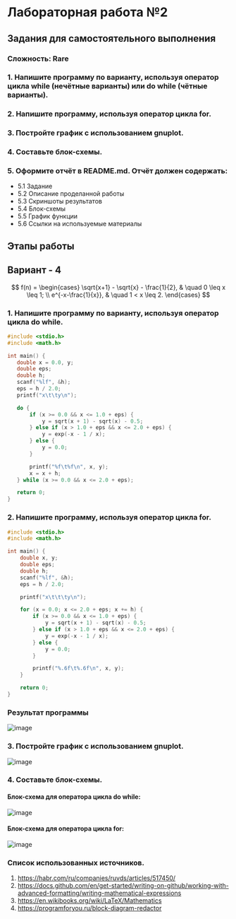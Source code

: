 # Лабораторная работа №2
## Задания для самостоятельного выполнения
### Сложность:     Rare
### 1. Напишите программу по варианту, используя оператор цикла while (нечётные варианты) или do while (чётные варианты).
### 2. Напишите программу, используя оператор цикла for.
### 3. Постройте график с использованием gnuplot.
### 4. Составьте блок-схемы.
### 5. Оформите отчёт в README.md. Отчёт должен содержать:
* 5.1 Задание
* 5.2 Описание проделанной работы
* 5.3 Скриншоты результатов
* 5.4 Блок-схемы
* 5.5 График функции
* 5.6 Ссылки на используемые материалы

## Этапы работы
 ## Вариант - 4
 
$$ f(n) =
 \begin{cases}
 \sqrt{x+1} - \sqrt{x} - \frac{1}{2}, & \quad 0 \leq x \leq 1; \\
e^{-x-\frac{1}{x}}, & \quad 1 < x \leq 2.
\end{cases}
$$

 ### 1. Напишите программу по варианту, используя оператор цикла do while.
 ```c
#include <stdio.h>
#include <math.h>

int main() {
    double x = 0.0, y;
    double eps;
    double h;
    scanf("%lf", &h);
    eps = h / 2.0;
    printf("x\t\ty\n");

    do {
        if (x >= 0.0 && x <= 1.0 + eps) {
            y = sqrt(x + 1) - sqrt(x) - 0.5;
        } else if (x > 1.0 + eps && x <= 2.0 + eps) {
            y = exp(-x - 1 / x);
        } else {
            y = 0.0;
        }

        printf("%f\t%f\n", x, y);
        x = x + h;
    } while (x >= 0.0 && x <= 2.0 + eps);

    return 0;
}
 ```
 ### 2. Напишите программу, используя оператор цикла for.
```c
#include <stdio.h>
#include <math.h>

int main() {
    double x, y;
    double eps;
    double h;
    scanf("%lf", &h);
    eps = h / 2.0;

    printf("x\t\t\ty\n");

    for (x = 0.0; x <= 2.0 + eps; x += h) {
        if (x >= 0.0 && x <= 1.0 + eps) {
            y = sqrt(x + 1) - sqrt(x) - 0.5;
        } else if (x > 1.0 + eps && x <= 2.0 + eps) {
            y = exp(-x - 1 / x);
        } else {
            y = 0.0;
        }

        printf("%.6f\t%.6f\n", x, y);
    }

    return 0;
}
 ```
### Результат программы
![image](https://github.com/zbtka/programming/assets/144006033/372b4656-2b20-4932-b87f-2b53fdb95ced)
### 3. Постройте график с использованием gnuplot.
![image](https://github.com/zbtka/programming/assets/144006033/2746fc74-ab23-4e76-a97d-2d45ff5ecc34)

### 4. Составьте блок-схемы. 
#### Блок-схема для оператора цикла do while:
![image](https://github.com/zbtka/programming/assets/144006033/0ac32169-3a23-4aca-8cff-eff28f098a71)


#### Блок-схема для оператора цикла for:
![image](https://github.com/zbtka/programming/assets/144006033/4eb3557d-c51e-43bb-a624-6d2798ed41a9)

### Список использованных источников.
1. https://habr.com/ru/companies/ruvds/articles/517450/
2. https://docs.github.com/en/get-started/writing-on-github/working-with-advanced-formatting/writing-mathematical-expressions
3. https://en.wikibooks.org/wiki/LaTeX/Mathematics
4. https://programforyou.ru/block-diagram-redactor

